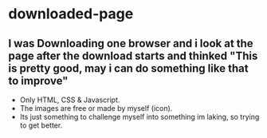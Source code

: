 # downloaded-page

## I was Downloading one browser and i look at the page after the download starts and thinked "This is pretty good, may i can do something like that to improve"

- Only HTML, CSS & Javascript.
- The images are free or made by myself (icon).
- Its just something to challenge myself into something im laking, so trying to get better.
